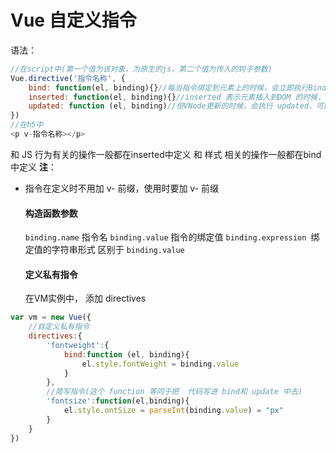 # Vue 自定义指令
语法：
```javascript
//在script中(第一个值为该对象，为原生的js，第二个值为传入的钩子参数)
Vue.directive('指令名称', {
    bind: function(el, binding){}//每当指令绑定到元素上的时候，会立即执行Bind函数，只执行一次
    inserted: function(el, binding){}//inserted 表示元素插入到DOM 的时候，会执行 inserted 函数，只执行一次
    updated: function (el, binding)//但VNode更新的时候，会执行 updated，可能会触发多次
})
//在h5中
<p v-指令名称></p>
```
和 JS 行为有关的操作一般都在inserted中定义
和 样式 相关的操作一般都在bind 中定义
**注**：
+ 指令在定义时不用加 v- 前缀，使用时要加 v- 前缀
  
  #### 构造函数参数
  `binding.name` 指令名
  `binding.value` 指令的绑定值
  `binding.expression `绑定值的字符串形式 区别于 `binding.value`

  #### 定义私有指令
  在VM实例中， 添加 directives
```javascript
var vm = new Vue({
    //自定义私有指令
    directives:{
        'fontweight':{
            bind:function (el, binding){
                el.style.fontWeight = binding.value
            }
        },
        //简写指令(这个 function 等同于把  代码写进 bind和 update 中去)
        'fontsize':function(el,binding){
            el.style.ontSize = parseInt(binding.value) = "px"
        }
    }
})
```